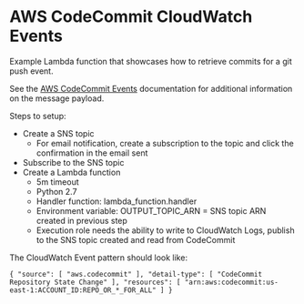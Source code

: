 # AWS CodeCommit CloudWatch Events

Example Lambda function that showcases how to retrieve commits for a git push event.


See the [AWS CodeCommit Events](https://docs.aws.amazon.com/AmazonCloudWatch/latest/events/EventTypes.html#codecommit_event_type) documentation for additional information on the message payload.

Steps to setup:

* Create a SNS topic
  * For email notification, create a subscription to the topic and click the confirmation in the email sent
* Subscribe to the SNS topic
* Create a Lambda function
  * 5m timeout
  * Python 2.7
  * Handler function: lambda_function.handler
  * Environment variable: OUTPUT_TOPIC_ARN = SNS topic ARN created in previous step
  * Execution role needs the ability to write to CloudWatch Logs, publish to the SNS topic created and read from CodeCommit

The CloudWatch Event pattern should look like:

`
{
  "source": [
    "aws.codecommit"
  ],
  "detail-type": [
    "CodeCommit Repository State Change"
  ],
  "resources": [
    "arn:aws:codecommit:us-east-1:ACCOUNT_ID:REPO_OR_*_FOR_ALL"
  ]
}
`

